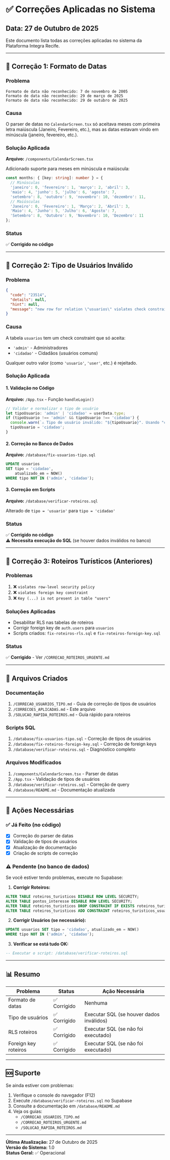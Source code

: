 # ✅ Correções Aplicadas no Sistema

## Data: 27 de Outubro de 2025

Este documento lista todas as correções aplicadas no sistema da Plataforma Integra Recife.

---

## 🔧 Correção 1: Formato de Datas

### Problema
```
Formato de data não reconhecido: 7 de novembro de 2005
Formato de data não reconhecido: 29 de março de 2025
Formato de data não reconhecido: 29 de outubro de 2025
```

### Causa
O parser de datas no `CalendarScreen.tsx` só aceitava meses com primeira letra maiúscula (Janeiro, Fevereiro, etc.), mas as datas estavam vindo em minúscula (janeiro, fevereiro, etc.).

### Solução Aplicada
**Arquivo:** `/components/CalendarScreen.tsx`

Adicionado suporte para meses em minúscula e maiúscula:

```typescript
const months: { [key: string]: number } = {
  // Minúsculas
  'janeiro': 0, 'fevereiro': 1, 'março': 2, 'abril': 3,
  'maio': 4, 'junho': 5, 'julho': 6, 'agosto': 7,
  'setembro': 8, 'outubro': 9, 'novembro': 10, 'dezembro': 11,
  // Maiúsculas
  'Janeiro': 0, 'Fevereiro': 1, 'Março': 2, 'Abril': 3,
  'Maio': 4, 'Junho': 5, 'Julho': 6, 'Agosto': 7,
  'Setembro': 8, 'Outubro': 9, 'Novembro': 10, 'Dezembro': 11
};
```

### Status
✅ **Corrigido no código**

---

## 🔧 Correção 2: Tipo de Usuários Inválido

### Problema
```json
{
  "code": "23514",
  "details": null,
  "hint": null,
  "message": "new row for relation \"usuarios\" violates check constraint \"usuarios_tipo_check\""
}
```

### Causa
A tabela `usuarios` tem um check constraint que só aceita:
- `'admin'` - Administradores
- `'cidadao'` - Cidadãos (usuários comuns)

Qualquer outro valor (como `'usuario'`, `'user'`, etc.) é rejeitado.

### Solução Aplicada

#### 1. Validação no Código
**Arquivo:** `/App.tsx` - Função `handleLogin()`

```typescript
// Validar e normalizar o tipo de usuário
let tipoUsuario: 'admin' | 'cidadao' = userData.type;
if (tipoUsuario !== 'admin' && tipoUsuario !== 'cidadao') {
  console.warn(`⚠️ Tipo de usuário inválido: "${tipoUsuario}". Usando "cidadao" como padrão.`);
  tipoUsuario = 'cidadao';
}
```

#### 2. Correção no Banco de Dados
**Arquivo:** `/database/fix-usuarios-tipo.sql`

```sql
UPDATE usuarios
SET tipo = 'cidadao',
    atualizado_em = NOW()
WHERE tipo NOT IN ('admin', 'cidadao');
```

#### 3. Correção em Scripts
**Arquivo:** `/database/verificar-roteiros.sql`

Alterado de `tipo = 'usuario'` para `tipo = 'cidadao'`

### Status
✅ **Corrigido no código**  
⚠️ **Necessita execução do SQL** (se houver dados inválidos no banco)

---

## 🔧 Correção 3: Roteiros Turísticos (Anteriores)

### Problemas
1. ❌ `violates row-level security policy`
2. ❌ `violates foreign key constraint`
3. ❌ `Key (...) is not present in table "users"`

### Soluções Aplicadas
- Desabilitar RLS nas tabelas de roteiros
- Corrigir foreign key de `auth.users` para `usuarios`
- Scripts criados: `fix-roteiros-rls.sql` e `fix-roteiros-foreign-key.sql`

### Status
✅ **Corrigido** - Ver `/CORRECAO_ROTEIROS_URGENTE.md`

---

## 📁 Arquivos Criados

### Documentação
1. `/CORRECAO_USUARIOS_TIPO.md` - Guia de correção de tipos de usuários
2. `/CORRECOES_APLICADAS.md` - Este arquivo
3. `/SOLUCAO_RAPIDA_ROTEIROS.md` - Guia rápido para roteiros

### Scripts SQL
1. `/database/fix-usuarios-tipo.sql` - Correção de tipos de usuários
2. `/database/fix-roteiros-foreign-key.sql` - Correção de foreign keys
3. `/database/verificar-roteiros.sql` - Diagnóstico completo

### Arquivos Modificados
1. `/components/CalendarScreen.tsx` - Parser de datas
2. `/App.tsx` - Validação de tipos de usuários
3. `/database/verificar-roteiros.sql` - Correção de query
4. `/database/README.md` - Documentação atualizada

---

## 🎯 Ações Necessárias

### ✅ Já Feito (no código)
- [x] Correção do parser de datas
- [x] Validação de tipos de usuários
- [x] Atualização de documentação
- [x] Criação de scripts de correção

### ⚠️ Pendente (no banco de dados)

Se você estiver tendo problemas, execute no Supabase:

1. **Corrigir Roteiros:**
```sql
ALTER TABLE roteiros_turisticos DISABLE ROW LEVEL SECURITY;
ALTER TABLE pontos_interesse DISABLE ROW LEVEL SECURITY;
ALTER TABLE roteiros_turisticos DROP CONSTRAINT IF EXISTS roteiros_turisticos_usuario_criador_fkey;
ALTER TABLE roteiros_turisticos ADD CONSTRAINT roteiros_turisticos_usuario_criador_fkey FOREIGN KEY (usuario_criador) REFERENCES usuarios(id) ON DELETE CASCADE;
```

2. **Corrigir Usuários (se necessário):**
```sql
UPDATE usuarios SET tipo = 'cidadao', atualizado_em = NOW()
WHERE tipo NOT IN ('admin', 'cidadao');
```

3. **Verificar se está tudo OK:**
```sql
-- Executar o script: /database/verificar-roteiros.sql
```

---

## 📊 Resumo

| Problema | Status | Ação Necessária |
|----------|--------|-----------------|
| Formato de datas | ✅ Corrigido | Nenhuma |
| Tipo de usuários | ✅ Corrigido | Executar SQL (se houver dados inválidos) |
| RLS roteiros | ✅ Corrigido | Executar SQL (se não foi executado) |
| Foreign key roteiros | ✅ Corrigido | Executar SQL (se não foi executado) |

---

## 🆘 Suporte

Se ainda estiver com problemas:

1. Verifique o console do navegador (F12)
2. Execute `/database/verificar-roteiros.sql` no Supabase
3. Consulte a documentação em `/database/README.md`
4. Veja os guias:
   - `/CORRECAO_USUARIOS_TIPO.md`
   - `/CORRECAO_ROTEIROS_URGENTE.md`
   - `/SOLUCAO_RAPIDA_ROTEIROS.md`

---

**Última Atualização:** 27 de Outubro de 2025  
**Versão do Sistema:** 1.0  
**Status Geral:** ✅ Operacional
